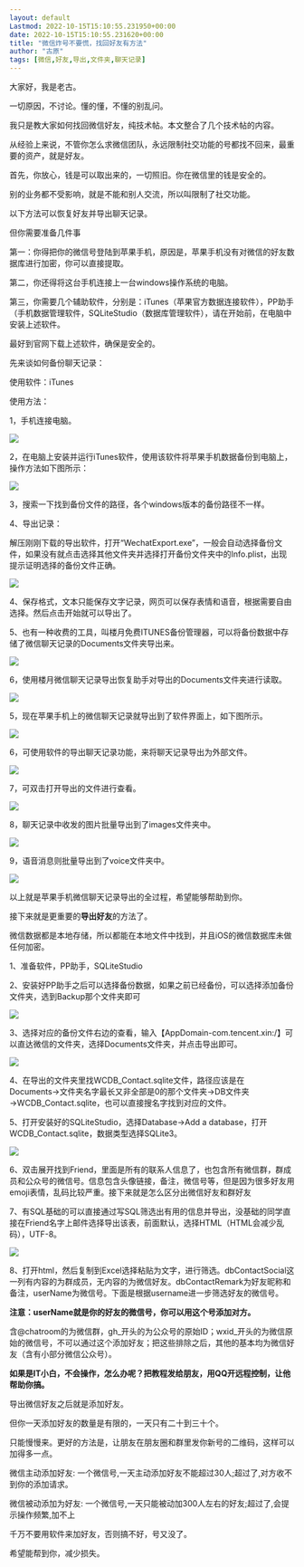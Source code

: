 ```yaml
---
layout: default
Lastmod: 2022-10-15T15:10:55.231950+00:00
date: 2022-10-15T15:10:55.231620+00:00
title: "微信炸号不要慌，找回好友有方法"
author: "古原"
tags: [微信,好友,导出,文件夹,聊天记录]
---
```


大家好，我是老古。

一切原因，不讨论。懂的懂，不懂的别乱问。

我只是教大家如何找回微信好友，纯技术帖。本文整合了几个技术帖的内容。

从经验上来说，不管你怎么求微信团队，永远限制社交功能的号都找不回来，最重要的资产，就是好友。

首先，你放心，钱是可以取出来的，一切照旧。你在微信里的钱是安全的。  

别的业务都不受影响，就是不能和别人交流，所以叫限制了社交功能。  

以下方法可以恢复好友并导出聊天记录。  

但你需要准备几件事  

第一：你得把你的微信号登陆到苹果手机，原因是，苹果手机没有对微信的好友数据库进行加密，你可以直接提取。

第二，你还得将这台手机连接上一台windows操作系统的电脑。

第三，你需要几个辅助软件，分别是：iTunes（苹果官方数据连接软件），PP助手（手机数据管理软件，SQLiteStudio（数据库管理软件），请在开始前，在电脑中安装上述软件。

最好到官网下载上述软件，确保是安全的。

先来谈如何备份聊天记录：  

使用软件：iTunes

使用方法：

1，手机连接电脑。

![](https://images.weserv.nl/?url=https%3A//mmbiz.qpic.cn/mmbiz_png/QosJ2GrcNwr7QHJpDOAH9hpovd4vsfdD2zJVibNuOLU5pP14iboicia9X5Rd4gWMSrcoHCCVticNOeEpibuMGYqYy3tw/640%3Fwx_fmt%3Dpng)

2，在电脑上安装并运行iTunes软件，使用该软件将苹果手机数据备份到电脑上，操作方法如下图所示：  

![](https://images.weserv.nl/?url=https%3A//mmbiz.qpic.cn/mmbiz_png/QosJ2GrcNwr7QHJpDOAH9hpovd4vsfdDGuqRS1OrCosDL2edGGwIvianPicUQYmSslAolEGViapvv6m7TxwfxpeSA/640%3Fwx_fmt%3Dpng)

3，搜索一下找到备份文件的路径，各个windows版本的备份路径不一样。

4、导出记录：  

解压刚刚下载的导出软件，打开“WechatExport.exe”，一般会自动选择备份文件，如果没有就点击选择其他文件夹并选择打开备份文件夹中的Info.plist，出现提示证明选择的备份文件正确。  

![](https://images.weserv.nl/?url=https%3A//mmbiz.qpic.cn/mmbiz_png/Oa4dkP0cWkPqc0iaIaUFAkjCiazFgVH0mSEJeXv8PdrxZa0LDL1Z4XfU08ygWeVuhMLAN0Rp4lg0yibmW1psMbRPA/640%3Fwx_fmt%3Dpng%26wxfrom%3D5%26wx_lazy%3D1%26wx_co%3D1)

4、保存格式，文本只能保存文字记录，网页可以保存表情和语音，根据需要自由选择。然后点击开始就可以导出了。

5、也有一种收费的工具，叫楼月免费ITUNES备份管理器，可以将备份数据中存储了微信聊天记录的Documents文件夹导出来。

![](https://images.weserv.nl/?url=https%3A//mmbiz.qpic.cn/mmbiz_png/QosJ2GrcNwr7QHJpDOAH9hpovd4vsfdDNZLbLrmF2uLic3eRZS084Iwnf1o6HkELyMRXUm5nPK0J6Y5Dx4fuHgg/640%3Fwx_fmt%3Dpng)

6，使用楼月微信聊天记录导出恢复助手对导出的Documents文件夹进行读取。  

![](https://images.weserv.nl/?url=https%3A//mmbiz.qpic.cn/mmbiz_png/QosJ2GrcNwr7QHJpDOAH9hpovd4vsfdDZo8GghrVZdbrfsfltIicPqBHPic41GNBEHlxbOzRg7yVXIqHdIzw8MMw/640%3Fwx_fmt%3Dpng)

5，现在苹果手机上的微信聊天记录就导出到了软件界面上，如下图所示。  

![](https://images.weserv.nl/?url=https%3A//mmbiz.qpic.cn/mmbiz_png/QosJ2GrcNwr7QHJpDOAH9hpovd4vsfdDhr8EPklPNrrE16rXO9FGfOTYagElpyT9peywmPyxlKuByQUIUC0Dug/640%3Fwx_fmt%3Dpng)

6，可使用软件的导出聊天记录功能，来将聊天记录导出为外部文件。  

![](https://images.weserv.nl/?url=https%3A//mmbiz.qpic.cn/mmbiz_png/QosJ2GrcNwr7QHJpDOAH9hpovd4vsfdDzqxeAuDNu5vEsectb6lqBPYCF08YwcWW0ourS23KSSxT4M1sSPhsMg/640%3Fwx_fmt%3Dpng)

7，可双击打开导出的文件进行查看。  

![](https://images.weserv.nl/?url=https%3A//mmbiz.qpic.cn/mmbiz_png/QosJ2GrcNwr7QHJpDOAH9hpovd4vsfdDx6wcA0rP59xnt0tDk2M7TNaTt6luGtHYdOX6BgC53DzRknUjRib9Ahg/640%3Fwx_fmt%3Dpng)

8，聊天记录中收发的图片批量导出到了images文件夹中。  

![](https://images.weserv.nl/?url=https%3A//mmbiz.qpic.cn/mmbiz_png/QosJ2GrcNwr7QHJpDOAH9hpovd4vsfdDKP2utJOZ2OrFFWkvKHmxhk2kczOlG7NtjbAgknglnXibxQxEniakBcqw/640%3Fwx_fmt%3Dpng)

9，语音消息则批量导出到了voice文件夹中。  

![](https://images.weserv.nl/?url=https%3A//mmbiz.qpic.cn/mmbiz_png/QosJ2GrcNwr7QHJpDOAH9hpovd4vsfdDicoKIbfUxxpCNUHXK6RPPdhuibNicGMKV8EPLnzXJU2iad4yMbWkCbUUyg/640%3Fwx_fmt%3Dpng)

以上就是苹果手机微信聊天记录导出的全过程，希望能够帮助到你。

接下来就是更重要的**导出好友**的方法了。

微信数据都是本地存储，所以都能在本地文件中找到，并且iOS的微信数据库未做任何加密。  

1、准备软件，PP助手，SQLiteStudio  

2、安装好PP助手之后可以选择备份数据，如果之前已经备份，可以选择添加备份文件夹，选到Backup那个文件夹即可

![](https://images.weserv.nl/?url=https%3A//mmbiz.qpic.cn/mmbiz_png/Oa4dkP0cWkPqc0iaIaUFAkjCiazFgVH0mSysxibElB2ic6YPrCNEpM6X0vEK1f1mqiaR4qs37qfM1qHZJicLRdNVm1eg/640%3Fwx_fmt%3Dpng)

3、选择对应的备份文件右边的查看，输入【AppDomain-com.tencent.xin:/】可以直达微信的文件夹，选择Documents文件夹，并点击导出即可。

![](https://images.weserv.nl/?url=https%3A//mmbiz.qpic.cn/mmbiz_png/Oa4dkP0cWkPqc0iaIaUFAkjCiazFgVH0mSZ2tAnJm6snBOUeOk1wicicibibvSmqkichHTpWPnrHNnRf1QBI0fZQcFxzw/640%3Fwx_fmt%3Dpng)

4、在导出的文件夹里找WCDB\_Contact.sqlite文件，路径应该是在Documents→文件夹名字最长又非全部是0的那个文件夹→DB文件夹→WCDB\_Contact.sqlite，也可以直接搜名字找到对应的文件。

5、打开安装好的SQLiteStudio，选择Database→Add a database，打开WCDB\_Contact.sqlite，数据类型选择SQLite3。

![](https://images.weserv.nl/?url=https%3A//mmbiz.qpic.cn/mmbiz_png/Oa4dkP0cWkPqc0iaIaUFAkjCiazFgVH0mS0MBR7RjumNliaAWKF8BJrggkxzGIwoyJKDb87LuAnWeYc8pvJXjUdMQ/640%3Fwx_fmt%3Dpng)

6、双击展开找到Friend，里面是所有的联系人信息了，也包含所有微信群，群成员和公众号的微信号。信息包含头像链接，备注，微信号等，但是因为很多好友用emoji表情，乱码比较严重。接下来就是怎么区分出微信好友和群好友

7、有SQL基础的可以直接通过写SQL筛选出有用的信息并导出，没基础的同学直接在Friend名字上邮件选择导出该表，前面默认，选择HTML（HTML会减少乱码），UTF-8。  

![](https://images.weserv.nl/?url=https%3A//mmbiz.qpic.cn/mmbiz_png/Oa4dkP0cWkPqc0iaIaUFAkjCiazFgVH0mSucCXMVRBmW3XWFdQiaIaBwNuOYAstFVXUSGevhricjcqjticBsflGscHw/640%3Fwx_fmt%3Dpng)

8、打开html，然后复制到Excel选择粘贴为文字，进行筛选。dbContactSocial这一列有内容的为群成员，无内容的为微信好友。dbContactRemark为好友昵称和备注，userName为微信号。下面是根据username进一步筛选好友的微信号。

**注意：userName就是你的好友的微信号，你可以用这个号添加对方。**

含@chatroom的为微信群，gh\_开头的为公众号的原始ID；wxid\_开头的为微信原始的微信号，不可以通过这个添加好友；把这些排除之后，其他的基本均为微信好友（含有小部分微信公众号）。

**如果是IT小白，不会操作，怎么办呢？把教程发给朋友，用QQ开远程控制，让他帮助你搞。**

导出微信好友之后就是添加好友。

但你一天添加好友的数量是有限的，一天只有二十到三十个。

只能慢慢来。更好的方法是，让朋友在朋友圈和群里发你新号的二维码，这样可以加得多一点。

微信主动添加好友: 一个微信号,一天主动添加好友不能超过30人;超过了,对方收不到你的添加请求。

微信被动添加为好友: 一个微信号,一天只能被动加300人左右的好友;超过了,会提示操作频繁,加不上

千万不要用软件来加好友，否则搞不好，号又没了。

希望能帮到你，减少损失。

